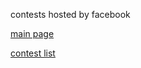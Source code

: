contests hosted by facebook

[main page](https://www.facebook.com/hackercup/)

[contest list](https://www.facebook.com/hackercup/past_rounds/)
